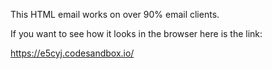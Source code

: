 This HTML email works on over 90% email clients.

If you want to see how it looks in the browser here is the link:

https://e5cyj.codesandbox.io/
